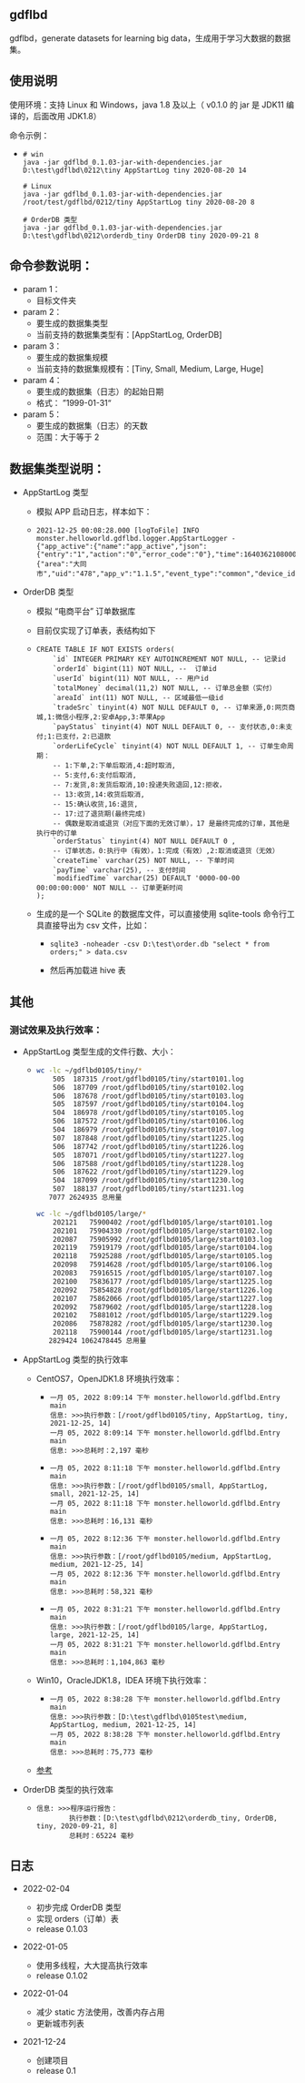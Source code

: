 ## gdflbd

gdflbd，generate datasets for learning big data，生成用于学习大数据的数据集。



## 使用说明

使用环境：支持 Linux 和 Windows，java 1.8 及以上（ v0.1.0 的 jar 是 JDK11 编译的，后面改用 JDK1.8）

命令示例：

- ```shell
  # win
  java -jar gdflbd_0.1.03-jar-with-dependencies.jar D:\test\gdflbd\0212\tiny AppStartLog tiny 2020-08-20 14
  
  # Linux
  java -jar gdflbd_0.1.03-jar-with-dependencies.jar /root/test/gdflbd/0212/tiny AppStartLog tiny 2020-08-20 8
  
  # OrderDB 类型
  java -jar gdflbd_0.1.03-jar-with-dependencies.jar D:\test\gdflbd\0212\orderdb_tiny OrderDB tiny 2020-09-21 8
  ```



## 命令参数说明：

- param 1：
  - 目标文件夹
- param 2：
  - 要生成的数据集类型
  - 当前支持的数据集类型有：[AppStartLog, OrderDB]
- param 3：
  - 要生成的数据集规模
  - 当前支持的数据集规模有：[Tiny, Small, Medium, Large, Huge]
- param 4：
  - 要生成的数据集（日志）的起始日期
  - 格式： ”1999-01-31“
- param 5：
  - 要生成的数据集（日志）的天数
  - 范围：大于等于 2 



## 数据集类型说明：

- AppStartLog 类型

  -  模拟 APP 启动日志，样本如下：
  
  - ```log
    2021-12-25 00:08:28.000 [logToFile] INFO  monster.helloworld.gdflbd.logger.AppStartLogger - {"app_active":{"name":"app_active","json":{"entry":"1","action":"0","error_code":"0"},"time":1640362108000},"attr":{"area":"大同市","uid":"478","app_v":"1.1.5","event_type":"common","device_id":"1de","os_type":"13.05","channel":"KA","language":"chinese","brand":"LG"}}
    ```
  
- OrderDB 类型

  - 模拟 “电商平台” 订单数据库

  - 目前仅实现了订单表，表结构如下

  - ```mysql
    CREATE TABLE IF NOT EXISTS orders(
        `id` INTEGER PRIMARY KEY AUTOINCREMENT NOT NULL, -- 记录id
        `orderId` bigint(11) NOT NULL, --  订单id
        `userId` bigint(11) NOT NULL, -- 用户id
        `totalMoney` decimal(11,2) NOT NULL, -- 订单总金额（实付）
        `areaId` int(11) NOT NULL, -- 区域最低一级id
        `tradeSrc` tinyint(4) NOT NULL DEFAULT 0, -- 订单来源,0:网页商城,1:微信小程序,2:安卓App,3:苹果App
        `payStatus` tinyint(4) NOT NULL DEFAULT 0, -- 支付状态,0:未支付;1:已支付，2:已退款
        `orderLifeCycle` tinyint(4) NOT NULL DEFAULT 1, -- 订单生命周期：
        -- 1:下单,2:下单后取消,4:超时取消,
        -- 5:支付,6:支付后取消,
        -- 7:发货,8:发货后取消,10:投递失败退回,12:拒收，
        -- 13:收货,14:收货后取消,
        -- 15:确认收货,16:退货,
        -- 17:过了退货期(最终完成)
        -- 偶数是取消或退货（对应下面的无效订单），17 是最终完成的订单，其他是执行中的订单
        `orderStatus` tinyint(4) NOT NULL DEFAULT 0 ,
        -- 订单状态，0:执行中（有效），1:完成（有效）,2:取消或退货（无效）
        `createTime` varchar(25) NOT NULL, -- 下单时间
        `payTime` varchar(25), -- 支付时间
        `modifiedTime` varchar(25) DEFAULT '0000-00-00 00:00:00:000' NOT NULL -- 订单更新时间
    );
    ```

  - 生成的是一个 SQLite 的数据库文件，可以直接使用 sqlite-tools 命令行工具直接导出为 csv 文件，比如：

    - ```shell
      sqlite3 -noheader -csv D:\test\order.db "select * from orders;" > data.csv
      ```

    - 然后再加载进 hive 表




## 其他

### 测试效果及执行效率：

- AppStartLog 类型生成的文件行数、大小：

  - ```bash
    wc -lc ~/gdflbd0105/tiny/*
        505  187315 /root/gdflbd0105/tiny/start0101.log
        506  187709 /root/gdflbd0105/tiny/start0102.log
        506  187678 /root/gdflbd0105/tiny/start0103.log
        505  187597 /root/gdflbd0105/tiny/start0104.log
        504  186978 /root/gdflbd0105/tiny/start0105.log
        506  187572 /root/gdflbd0105/tiny/start0106.log
        504  186979 /root/gdflbd0105/tiny/start0107.log
        507  187848 /root/gdflbd0105/tiny/start1225.log
        506  187742 /root/gdflbd0105/tiny/start1226.log
        505  187071 /root/gdflbd0105/tiny/start1227.log
        506  187588 /root/gdflbd0105/tiny/start1228.log
        506  187622 /root/gdflbd0105/tiny/start1229.log
        504  187099 /root/gdflbd0105/tiny/start1230.log
        507  188137 /root/gdflbd0105/tiny/start1231.log
       7077 2624935 总用量
    
    wc -lc ~/gdflbd0105/large/*
        202121   75900402 /root/gdflbd0105/large/start0101.log
        202101   75904330 /root/gdflbd0105/large/start0102.log
        202087   75905992 /root/gdflbd0105/large/start0103.log
        202119   75919179 /root/gdflbd0105/large/start0104.log
        202118   75925288 /root/gdflbd0105/large/start0105.log
        202098   75914628 /root/gdflbd0105/large/start0106.log
        202083   75916515 /root/gdflbd0105/large/start0107.log
        202100   75836177 /root/gdflbd0105/large/start1225.log
        202092   75854828 /root/gdflbd0105/large/start1226.log
        202107   75862066 /root/gdflbd0105/large/start1227.log
        202092   75879602 /root/gdflbd0105/large/start1228.log
        202102   75881012 /root/gdflbd0105/large/start1229.log
        202086   75878282 /root/gdflbd0105/large/start1230.log
        202118   75900144 /root/gdflbd0105/large/start1231.log
       2829424 1062478445 总用量
    
    ```

- AppStartLog 类型的执行效率

  - CentOS7，OpenJDK1.8 环境执行效率：

    - ```log
      一月 05, 2022 8:09:14 下午 monster.helloworld.gdflbd.Entry main
      信息: >>>执行参数：[/root/gdflbd0105/tiny, AppStartLog, tiny, 2021-12-25, 14]
      一月 05, 2022 8:09:14 下午 monster.helloworld.gdflbd.Entry main
      信息: >>>总耗时：2,197 毫秒
      ```

    - ```log
      一月 05, 2022 8:11:18 下午 monster.helloworld.gdflbd.Entry main
      信息: >>>执行参数：[/root/gdflbd0105/small, AppStartLog, small, 2021-12-25, 14]
      一月 05, 2022 8:11:18 下午 monster.helloworld.gdflbd.Entry main
      信息: >>>总耗时：16,131 毫秒
      ```

    - ```log
      一月 05, 2022 8:12:36 下午 monster.helloworld.gdflbd.Entry main
      信息: >>>执行参数：[/root/gdflbd0105/medium, AppStartLog, medium, 2021-12-25, 14]
      一月 05, 2022 8:12:36 下午 monster.helloworld.gdflbd.Entry main
      信息: >>>总耗时：58,321 毫秒
      ```

    - ```log
      一月 05, 2022 8:31:21 下午 monster.helloworld.gdflbd.Entry main
      信息: >>>执行参数：[/root/gdflbd0105/large, AppStartLog, large, 2021-12-25, 14]
      一月 05, 2022 8:31:21 下午 monster.helloworld.gdflbd.Entry main
      信息: >>>总耗时：1,104,863 毫秒
      ```

  - Win10，OracleJDK1.8，IDEA 环境下执行效率：

    - ```log
      一月 05, 2022 8:38:28 下午 monster.helloworld.gdflbd.Entry main
      信息: >>>执行参数：[D:\test\gdflbd\0105test\medium, AppStartLog, medium, 2021-12-25, 14]
      一月 05, 2022 8:38:28 下午 monster.helloworld.gdflbd.Entry main
      信息: >>>总耗时：75,773 毫秒
      ```

  - [参考](http://helloworld.monster/a_notice_of_using_java.util.logging.logger_class_in_multi_threaded/#%E8%83%8C%E6%99%AF)

- OrderDB 类型的执行效率

  - ```log
    信息: >>>程序运行报告：
            执行参数：[D:\test\gdflbd\0212\orderdb_tiny, OrderDB, tiny, 2020-09-21, 8]
            总耗时：65224 毫秒
    ```




## 日志

- 2022-02-04
  - 初步完成 OrderDB 类型
  - 实现 orders（订单）表
  - release 0.1.03

- 2022-01-05
  - 使用多线程，大大提高执行效率
  - release 0.1.02
- 2022-01-04
  - 减少 static 方法使用，改善内存占用
  - 更新城市列表
- 2021-12-24
  - 创建项目
  - release 0.1



